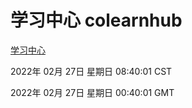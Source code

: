 # 学习中心 colearnhub
[学习中心](http://59.174.27.143:56308/colearnhub/)

2022年 02月 27日 星期日 08:40:01 CST

2022年 02月 27日 星期日 00:40:01 GMT
